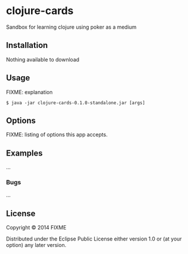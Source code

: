 # clojure-cards

Sandbox for learning clojure using poker as a medium

## Installation

Nothing available to download

## Usage

FIXME: explanation

    $ java -jar clojure-cards-0.1.0-standalone.jar [args]

## Options

FIXME: listing of options this app accepts.

## Examples

...

### Bugs

...

## License

Copyright © 2014 FIXME

Distributed under the Eclipse Public License either version 1.0 or (at
your option) any later version.

